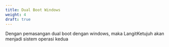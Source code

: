 ```yaml
---
title: Dual Boot Windows
weight: 4
draft: true
---
```


Dengan pemasangan dual boot dengan windows, maka LangitKetujuh akan menjadi sistem operasi kedua
